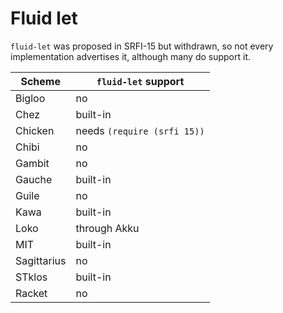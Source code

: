 # Fluid let

`fluid-let` was proposed in SRFI-15 but withdrawn, so not every
implementation advertises it, although many do support it.

| Scheme | `fluid-let` support |
|---|---|
|Bigloo | no |
|Chez| built-in |
|Chicken |  needs `(require (srfi 15))` |
|Chibi | no |
|Gambit| no |
|Gauche| built-in |
|Guile| no |
|Kawa| built-in |
|Loko| through Akku |
|MIT| built-in |
|Sagittarius| no |
|STklos | built-in |
|Racket | no |
